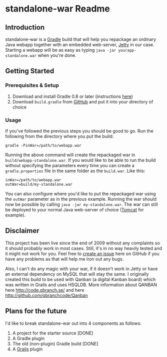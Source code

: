 # standalone-war Readme

## Introduction

standalone-war is a [Gradle](http://gradle.org/) build that will help you repackage an ordinary Java webapp together with an embedded web-server, [Jetty](http://jetty.codehaus.org/jetty/) in our case. Starting a webapp will be as easy as typing `java -jar yourapp-standalone.war` when you're done.

## Getting Started

### Prerequisites & Setup

1. Download and install Gradle 0.8 or later (instructions [here](http://gradle.org/installation.html))
2. Download `build.gradle` from [GitHub](https://github.com/xlson/standalone-war/raw/master/build.gradle) and put it into your directory of choice

### Usage

If you've followed the previous steps you should be good to go. Run the following from the directory where you put the build:

    gradle -PinWar=/path/to/webapp.war

Running the above command will create the repackaged war in `build/webapp-standalone.war`. If you would like to be able to run the build without specifying the parameters every time you can create a `gradle.properties` file in the same folder as the `build.war`. Like this:

    inWar=/path/to/webapp.war
    outWar=build/my-standalone.war

You can also configure where you'd like to put the repackaged war using the `outWar` parameter as in the previous example. Running the war should now be possible by calling `java -jar my-standalone.war`. The war can still be deployed to your normal Java web-server of choice ([Tomcat](http://tomcat.apache.org/) for example).

## Disclaimer

This project has been live since the end of 2009 without any complaints so it should probably work in most cases. Still, it's in no way heavily tested and it might not work for you. Feel free to [create an issue](https://github.com/xlson/standalone-war/issues) here on GitHub if you have any problems as that will help me iron out any bugs.

Also, I can't do any magic with your war, if it doesn't work in Jetty or have an external dependency on MySQL that will stay the same. I originally created this build to be used with Qanban (a digital Kanban board) which was written in Grails and uses HSQLDB. More information about QANBAN here http://code.qbranch.se/ and here http://github.com/qbranchcode/Qanban

## Plans for the future

I'd like to break standalone-war out into 4 components as follows:

1. A project for the starter source [DONE]
2. A Gradle plugin
3. The old (non-plugin) Gradle build [DONE]
4. A [Grails](http://grails.org/) plugin
